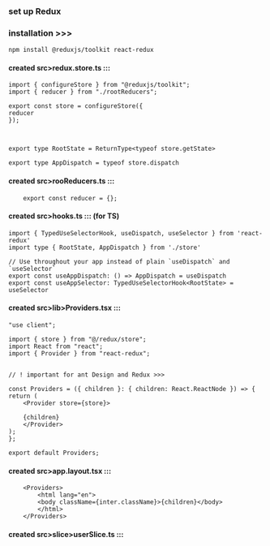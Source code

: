 ### set up Redux

### installation >>>

`npm install @reduxjs/toolkit react-redux`

#### created src>redux.store.ts :::

    import { configureStore } from "@reduxjs/toolkit";
    import { reducer } from "./rootReducers";

    export const store = configureStore({
    reducer
    });



    export type RootState = ReturnType<typeof store.getState>

    export type AppDispatch = typeof store.dispatch

#### created src>rooReducers.ts :::

        export const reducer = {};

#### created src>hooks.ts ::: (for TS)

    import { TypedUseSelectorHook, useDispatch, useSelector } from 'react-redux'
    import type { RootState, AppDispatch } from './store'

    // Use throughout your app instead of plain `useDispatch` and `useSelector`
    export const useAppDispatch: () => AppDispatch = useDispatch
    export const useAppSelector: TypedUseSelectorHook<RootState> = useSelector

#### created src>lib>Providers.tsx :::

    "use client";

    import { store } from "@/redux/store";
    import React from "react";
    import { Provider } from "react-redux";


    // ! important for ant Design and Redux >>>

    const Providers = ({ children }: { children: React.ReactNode }) => {
    return (
        <Provider store={store}>

        {children}
        </Provider>
    );
    };

    export default Providers;

#### created src>app.layout.tsx :::
        <Providers>
            <html lang="en">
            <body className={inter.className}>{children}</body>
            </html>
        </Providers>

#### created src>slice>userSlice.ts :::



